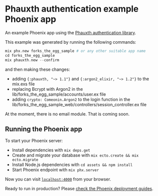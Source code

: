 # Phauxth authentication example Phoenix app

An example Phoenix app using the [Phauxth authentication library](https://github.com/riverrun/phauxth).

This example was generated by running the following commands:

```elixir
mix phx.new forks_the_egg_sample # or any other suitable app name
cd forks_the_egg_sample
mix phauxth.new --confirm
```

and then making these changes:

* adding `{:phauxth, "~> 1.1"}` and `{:argon2_elixir, "~> 1.2"}` to the
mix.exs file
* replacing Bcrypt with Argon2 in the lib/forks_the_egg_sample/accounts/user.ex file
* adding `crypto: Comeonin.Argon2` to the login function in the
lib/forks_the_egg_sample_web/controllers/session_controller.ex file

At the moment, there is no email module. That is coming soon.

## Running the Phoenix app

To start your Phoenix server:

  * Install dependencies with `mix deps.get`
  * Create and migrate your database with `mix ecto.create && mix ecto.migrate`
  * Install Node.js dependencies with `cd assets && npm install`
  * Start Phoenix endpoint with `mix phx.server`

Now you can visit [`localhost:4000`](http://localhost:4000) from your browser.

Ready to run in production? Please [check the Phoenix deployment guides](http://www.phoenixframework.org/docs/deployment).
